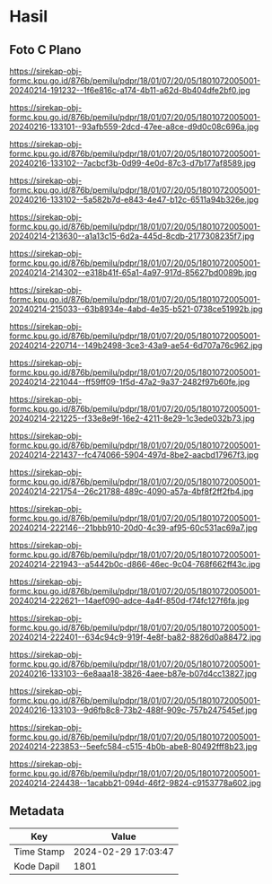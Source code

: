 # Hasil

## Foto C Plano

https://sirekap-obj-formc.kpu.go.id/876b/pemilu/pdpr/18/01/07/20/05/1801072005001-20240214-191232--1f6e816c-a174-4b11-a62d-8b404dfe2bf0.jpg

https://sirekap-obj-formc.kpu.go.id/876b/pemilu/pdpr/18/01/07/20/05/1801072005001-20240216-133101--93afb559-2dcd-47ee-a8ce-d9d0c08c696a.jpg

https://sirekap-obj-formc.kpu.go.id/876b/pemilu/pdpr/18/01/07/20/05/1801072005001-20240216-133102--7acbcf3b-0d99-4e0d-87c3-d7b177af8589.jpg

https://sirekap-obj-formc.kpu.go.id/876b/pemilu/pdpr/18/01/07/20/05/1801072005001-20240216-133102--5a582b7d-e843-4e47-b12c-6511a94b326e.jpg

https://sirekap-obj-formc.kpu.go.id/876b/pemilu/pdpr/18/01/07/20/05/1801072005001-20240214-213630--a1a13c15-6d2a-445d-8cdb-2177308235f7.jpg

https://sirekap-obj-formc.kpu.go.id/876b/pemilu/pdpr/18/01/07/20/05/1801072005001-20240214-214302--e318b41f-65a1-4a97-917d-85627bd0089b.jpg

https://sirekap-obj-formc.kpu.go.id/876b/pemilu/pdpr/18/01/07/20/05/1801072005001-20240214-215033--63b8934e-4abd-4e35-b521-0738ce51992b.jpg

https://sirekap-obj-formc.kpu.go.id/876b/pemilu/pdpr/18/01/07/20/05/1801072005001-20240214-220714--149b2498-3ce3-43a9-ae54-6d707a76c962.jpg

https://sirekap-obj-formc.kpu.go.id/876b/pemilu/pdpr/18/01/07/20/05/1801072005001-20240214-221044--ff59ff09-1f5d-47a2-9a37-2482f97b60fe.jpg

https://sirekap-obj-formc.kpu.go.id/876b/pemilu/pdpr/18/01/07/20/05/1801072005001-20240214-221225--f33e8e9f-16e2-4211-8e29-1c3ede032b73.jpg

https://sirekap-obj-formc.kpu.go.id/876b/pemilu/pdpr/18/01/07/20/05/1801072005001-20240214-221437--fc474066-5904-497d-8be2-aacbd17967f3.jpg

https://sirekap-obj-formc.kpu.go.id/876b/pemilu/pdpr/18/01/07/20/05/1801072005001-20240214-221754--26c21788-489c-4090-a57a-4bf8f2ff2fb4.jpg

https://sirekap-obj-formc.kpu.go.id/876b/pemilu/pdpr/18/01/07/20/05/1801072005001-20240214-222146--21bbb910-20d0-4c39-af95-60c531ac69a7.jpg

https://sirekap-obj-formc.kpu.go.id/876b/pemilu/pdpr/18/01/07/20/05/1801072005001-20240214-221943--a5442b0c-d866-46ec-9c04-768f662ff43c.jpg

https://sirekap-obj-formc.kpu.go.id/876b/pemilu/pdpr/18/01/07/20/05/1801072005001-20240214-222621--14aef090-adce-4a4f-850d-f74fc127f6fa.jpg

https://sirekap-obj-formc.kpu.go.id/876b/pemilu/pdpr/18/01/07/20/05/1801072005001-20240214-222401--634c94c9-919f-4e8f-ba82-8826d0a88472.jpg

https://sirekap-obj-formc.kpu.go.id/876b/pemilu/pdpr/18/01/07/20/05/1801072005001-20240216-133103--6e8aaa18-3826-4aee-b87e-b07d4cc13827.jpg

https://sirekap-obj-formc.kpu.go.id/876b/pemilu/pdpr/18/01/07/20/05/1801072005001-20240216-133103--9d6fb8c8-73b2-488f-909c-757b247545ef.jpg

https://sirekap-obj-formc.kpu.go.id/876b/pemilu/pdpr/18/01/07/20/05/1801072005001-20240214-223853--5eefc584-c515-4b0b-abe8-80492fff8b23.jpg

https://sirekap-obj-formc.kpu.go.id/876b/pemilu/pdpr/18/01/07/20/05/1801072005001-20240214-224438--1acabb21-094d-46f2-9824-c9153778a602.jpg


## Metadata

| Key        | Value               |
| ---------- | ------------------- |
| Time Stamp | 2024-02-29 17:03:47 |
| Kode Dapil | 1801                |



